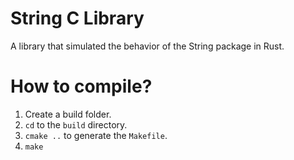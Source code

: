 # String C Library
A library that simulated the behavior of the String package in Rust.

# How to compile?
1. Create a build folder.
2. `cd` to the `build` directory.
3. `cmake ..` to generate the `Makefile`.
4. `make`
